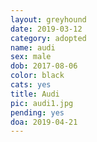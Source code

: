 ```yaml
---
layout: greyhound
date: 2019-03-12
category: adopted
name: audi
sex: male
dob: 2017-08-06
color: black
cats: yes
title: Audi
pic: audi1.jpg
pending: yes
doa: 2019-04-21
---
```



